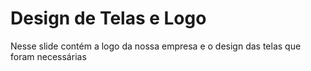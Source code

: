 # Design de Telas e Logo
Nesse slide contém a logo da nossa empresa e o design das telas que foram necessárias
